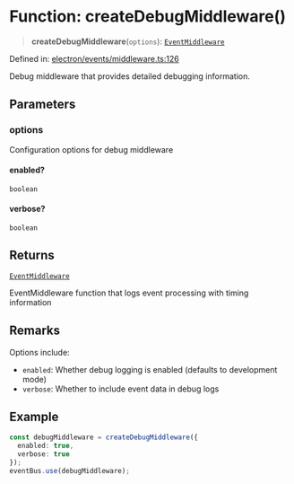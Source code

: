 # Function: createDebugMiddleware()

> **createDebugMiddleware**(`options`): [`EventMiddleware`](../../TypedEventBus/type-aliases/EventMiddleware.md)

Defined in: [electron/events/middleware.ts:126](https://github.com/Nick2bad4u/Uptime-Watcher/blob/dca5483e793478722cd3e6e125cafcec5fc771f0/electron/events/middleware.ts#L126)

Debug middleware that provides detailed debugging information.

## Parameters

### options

Configuration options for debug middleware

#### enabled?

`boolean`

#### verbose?

`boolean`

## Returns

[`EventMiddleware`](../../TypedEventBus/type-aliases/EventMiddleware.md)

EventMiddleware function that logs event processing with timing information

## Remarks

Options include:
- `enabled`: Whether debug logging is enabled (defaults to development mode)
- `verbose`: Whether to include event data in debug logs

## Example

```typescript
const debugMiddleware = createDebugMiddleware({
  enabled: true,
  verbose: true
});
eventBus.use(debugMiddleware);
```

